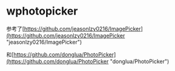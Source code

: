 # wphotopicker

参考了[https://github.com/jeasonlzy0216/ImagePicker](https://github.com/jeasonlzy0216/ImagePicker "jeasonlzy0216/ImagePicker")

和[https://github.com/donglua/PhotoPicker](https://github.com/donglua/PhotoPicker "donglua/PhotoPicker")